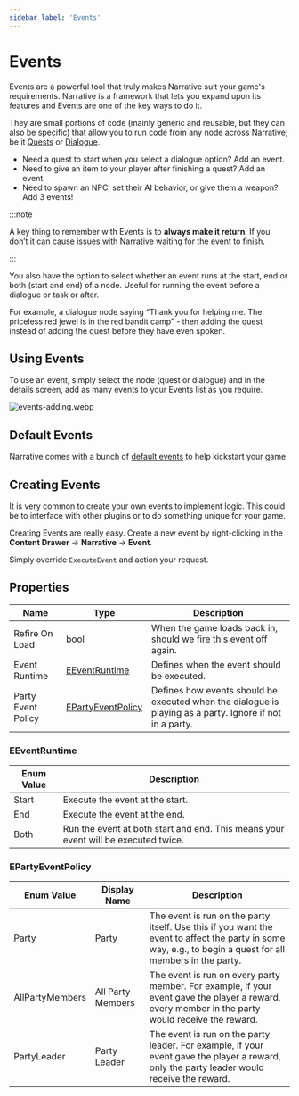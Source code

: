 ```yaml
---
sidebar_label: 'Events'
---
```


# Events

Events are a powerful tool that truly makes Narrative suit your game's requirements. Narrative is a framework that lets you expand upon its features and Events are one of the key ways to do it.

They are small portions of code (mainly generic and reusable, but they can also be specific) that allow you to run code from any node across Narrative; be it [Quests](../quests) or [Dialogue](../dialogue).

- Need a quest to start when you select a dialogue option? Add an event.
- Need to give an item to your player after finishing a quest? Add an event.
- Need to spawn an NPC, set their AI behavior, or give them a weapon? Add 3 events!

:::note

A key thing to remember with Events is to **always make it return**. If you don’t it can cause issues with Narrative waiting for the event to finish.

:::

You also have the option to select whether an event runs at the start, end or both (start and end) of a node. Useful for running the event before a dialogue or task or after. 

For example, a dialogue node saying “Thank you for helping me. The priceless red jewel is in the red bandit camp” - then adding the quest instead of adding the quest before they have even spoken.

## Using Events

To use an event, simply select the node (quest or dialogue) and in the details screen, add as many events to your Events list as you require.

![events-adding.webp](//img/events/events-adding.webp)

## Default Events

Narrative comes with a bunch of [default events](./default-events) to help kickstart your game.

## Creating Events

It is very common to create your own events to implement logic. This could be to interface with other plugins or to do something unique for your game.

Creating Events are really easy. Create a new event by right-clicking in the **Content Drawer** -> **Narrative** -> **Event**.

Simply override `ExecuteEvent` and action your request.

## Properties

| Name               | Type                                              | Description                                                                                              |
|--------------------|---------------------------------------------------|----------------------------------------------------------------------------------------------------------|
| Refire On Load     | bool                                              | When the game loads back in, should we fire this event off again.                                        |
| Event Runtime      | [EEventRuntime](./index.md#eeventruntime)         | Defines when the event should be executed.                                                               |
| Party Event Policy | [EPartyEventPolicy](./index.md#epartyeventpolicy) | Defines how events should be executed when the dialogue is playing as a party. Ignore if not in a party. |

### EEventRuntime

| Enum Value | Description                                                                        |
|------------|------------------------------------------------------------------------------------|
| Start      | Execute the event at the start.                                                    |
| End        | Execute the event at the end.                                                      |
| Both       | Run the event at both start and end. This means your event will be executed twice. |

### EPartyEventPolicy

| Enum Value      | Display Name      | Description                                                                                                                                                |
|-----------------|-------------------|------------------------------------------------------------------------------------------------------------------------------------------------------------|
| Party           | Party             | The event is run on the party itself. Use this if you want the event to affect the party in some way, e.g., to begin a quest for all members in the party. |
| AllPartyMembers | All Party Members | The event is run on every party member. For example, if your event gave the player a reward, every member in the party would receive the reward.           |
| PartyLeader     | Party Leader      | The event is run on the party leader. For example, if your event gave the player a reward, only the party leader would receive the reward.                 |
